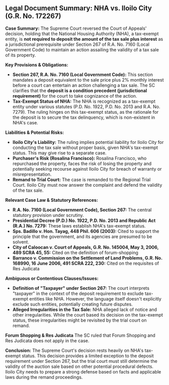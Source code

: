 ## Legal Document Summary: NHA vs. Iloilo City (G.R. No. 172267)

**Case Summary:** The Supreme Court reversed the Court of Appeals' decision, holding that the National Housing Authority (NHA), a tax-exempt entity, is **not required to deposit the amount of the tax sale plus interest** as a jurisdictional prerequisite under Section 267 of R.A. No. 7160 (Local Government Code) to maintain an action assailing the validity of a tax sale of its property.

**Key Provisions & Obligations:**

*   **Section 267, R.A. No. 7160 (Local Government Code):** This section mandates a deposit equivalent to the sale price plus 2% monthly interest before a court can entertain an action challenging a tax sale. The SC clarifies that the **deposit is a condition precedent (jurisdictional requirement)** for the court to take cognizance of the action.
*   **Tax-Exempt Status of NHA:** The NHA is recognized as a tax-exempt entity under various statutes (P.D. No. 1922, P.D. No. 2013 and R.A. No. 7279). The ruling hinges on this tax-exempt status, as the rationale for the deposit is to secure the tax delinquency, which is non-existent in NHA's case.

**Liabilities & Potential Risks:**

*   **Iloilo City's Liability:** The ruling implies potential liability for Iloilo City for conducting the tax sale without proper basis, given NHA's tax-exempt status. This may give rise to a separate case.
*   **Purchaser's Risk (Rosalina Francisco):** Rosalina Francisco, who repurchased the property, faces the risk of losing the property and potentially seeking recourse against Iloilo City for breach of warranty or misrepresentation.
*   **Remand to Trial Court:** The case is remanded to the Regional Trial Court. Iloilo City must now answer the complaint and defend the validity of the tax sale.

**Relevant Case Law & Statutory References:**

*   **R.A. No. 7160 (Local Government Code), Section 267:** The central statutory provision under scrutiny.
*   **Presidential Decree (P.D.) No. 1922, P.D. No. 2013 and Republic Act (R.A.) No. 7279:** These laws establish NHA's tax-exempt status.
*   **Sps. Badillo v. Hon. Tayag, 448 Phil. 606 (2003):**  Cited to support the principle that the government, and its agencies are presumed to be solvent.
*   **City of Caloocan v. Court of Appeals, G.R. No. 145004, May 3, 2006, 489 SCRA 45, 55:** Cited on the definition of forum-shopping
*   **Barranco v. Commission on the Settlement of Land Problems, G.R. No. 168990, 16 June 2006, 491 SCRA 222, 230:** Cited on the requisites of Res Judicata

**Ambiguous or Contentious Clauses/Issues:**

*   **Definition of "Taxpayer" under Section 267:** The court interprets "taxpayer" in the context of the deposit requirement to exclude tax-exempt entities like NHA. However, the language itself doesn't explicitly exclude such entities, potentially creating future disputes.
*   **Alleged Irregularities in the Tax Sale:** NHA alleged lack of notice and other irregularities. While the court based its decision on the tax-exempt status, these irregularities might be revisited by the trial court on remand.

**Forum Shopping & Res Judicata** The SC ruled that Forum Shopping and Res Judicata does not apply in the case.

**Conclusion:** The Supreme Court's decision rests heavily on NHA's tax-exempt status. This decision provides a limited exception to the deposit requirement under Section 267, but the trial court must still determine the validity of the auction sale based on other potential procedural defects. Iloilo City needs to prepare a strong defense based on facts and applicable laws during the remand proceedings.
